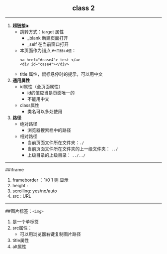 ## <center>class 2</center>
---
1. **超链接a**:
   + 跳转方式：target 属性
      + _blank 新建页面打开
      + _self 在当前窗口打开
    + 本页面作为锚点,`#+目标id值`：
       ```
       <a href="#case4"> test </a>
       <div id="case4"></div>
       ```
    + title 属性，鼠标悬停时的提示，可以用中文
2. **通用属性**
   + id属性（全页面属性）
      + id的值应当是页面唯一的
      +  不能用中文
   + class属性
      + 类名可以多处使用
3. **路径**
   + 绝对路径
      + 浏览器搜索栏中的路径
   + 相对路径
      + 当前页面文件所在文件夹：`./`
      + 当前页面文件所在文件夹的上一级文件夹： `../`
      + 上级目录的上级目录： `../../`
---
##iframe
1. frameborder ：1/0  1 则 显示
2. height :
3. scrolling: yes/no/auto
4. src : URL
---
##图片标签：`<img>`
1. 是一个单标签
2. src属性：
   + 可以用浏览器右键复制图片路径
3. title属性
4. alt属性
